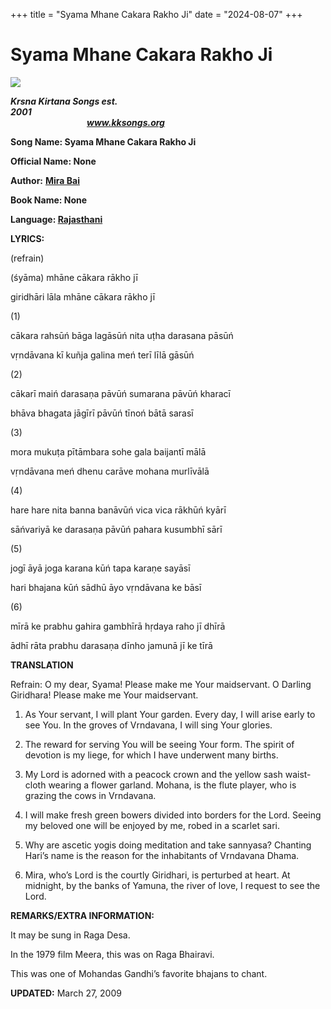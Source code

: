 +++
title = "Syama Mhane Cakara Rakho Ji"
date = "2024-08-07"
+++

# Syama Mhane Cakara Rakho Ji
**[![](http://kksongs.org/image_files/image002.jpg)](http://kksongs.org/)**

**_Krsna Kirtana Songs est. 2001_**                                                                                                                                                      **_www.kksongs.org_**

**Song Name: Syama Mhane Cakara Rakho Ji**

**Official Name: None**

**Author:** [**Mira Bai**](http://kksongs.org/authors/list/mirabai.html)

**Book Name: None**

**Language: [Rajasthani](http://kksongs.org/language/list/rajasthani.html)**

**LYRICS:**

(refrain)

(śyāma) mhāne cākara rākho jī

giridhāri lāla mhāne cākara rākho jī

(1)

cākara rahsūń bāga lagāsūń nita uṭha darasana pāsūń

vṛndāvana kī kuñja galina meń terī līlā gāsūń

(2)

cākarī maiń darasaṇa pāvūń sumarana pāvūń kharacī

bhāva bhagata jāgīrī pāvūń tīnoń bātā sarasī

(3)

mora mukuṭa pītāmbara sohe gala baijantī mālā

vṛndāvana meń dhenu carāve mohana murlīvālā

(4)

hare hare nita banna banāvūń vica vica rākhūń kyārī

sāńvariyā ke darasaṇa pāvūń pahara kusumbhī sārī

(5)

jogī āyā joga karana kūń tapa karaṇe sayāsī

hari bhajana kūń sādhū āyo vṛndāvana ke bāsī

(6)

mīrā ke prabhu gahira gambhīrā hṛdaya raho jī dhīrā

ādhī rāta prabhu darasaṇa dīnho jamunā jī ke tīrā

**TRANSLATION**

Refrain: O my dear, Syama! Please make me Your maidservant. O Darling Giridhara! Please make me Your maidservant.

1) As Your servant, I will plant Your garden. Every day, I will arise early to see You. In the groves of Vrndavana, I will sing Your glories.

2) The reward for serving You will be seeing Your form. The spirit of devotion is my liege, for which I have underwent many births.

3) My Lord is adorned with a peacock crown and the yellow sash waist-cloth wearing a flower garland. Mohana, is the flute player, who is grazing the cows in Vrndavana.

4) I will make fresh green bowers divided into borders for the Lord. Seeing my beloved one will be enjoyed by me, robed in a scarlet sari.

5) Why are ascetic yogis doing meditation and take sannyasa? Chanting Hari’s name is the reason for the inhabitants of Vrndavana Dhama.

6) Mira, who’s Lord is the courtly Giridhari, is perturbed at heart. At midnight, by the banks of Yamuna, the river of love, I request to see the Lord.

**REMARKS/EXTRA INFORMATION:**

It may be sung in Raga Desa.

In the 1979 film Meera, this was on Raga Bhairavi.

This was one of Mohandas Gandhi’s favorite bhajans to chant.

**UPDATED:** March 27, 2009